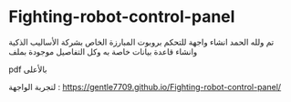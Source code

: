 # Fighting-robot-control-panel

تم ولله الحمد انشاء واجهة للتحكم بروبوت المبارزة الخاص بشركة الأساليب الذكية وانشاء قاعدة بيانات خاصة به 
وكل التفاصيل موجودة بملف

pdf
بالأعلى 

لتجربة الواجهة :
https://gentle7709.github.io/Fighting-robot-control-panel/
